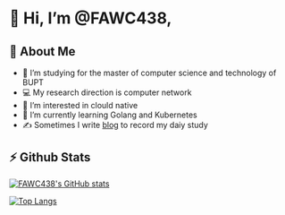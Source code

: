 # 👋 Hi, I’m @FAWC438, 

## 🎉 About Me

- 🏫 I’m studying for the master of computer science and technology of BUPT
- 💻 My research direction is computer network
- 👀 I’m interested in clould native
- 🌱 I’m currently learning Golang and Kubernetes
- ✍ Sometimes I write [blog](https://alrisha.cn/) to record my daiy study

## ⚡ Github Stats

[![FAWC438's GitHub stats](https://github-readme-stats.vercel.app/api?username=FAWC438&hide=issues&count_private=true&show_icons=true&theme=synthwave)](https://github.com/anuraghazra/github-readme-stats)

[![Top Langs](https://github-readme-stats.vercel.app/api/top-langs/?username=FAWC438&layout=compact&hide=javascript,html,css)](https://github.com/anuraghazra/github-readme-stats)

<!---
FAWC438/FAWC438 is a ✨ special ✨ repository because its `README.md` (this file) appears on your GitHub profile.
You can click the Preview link to take a look at your changes.
--->
